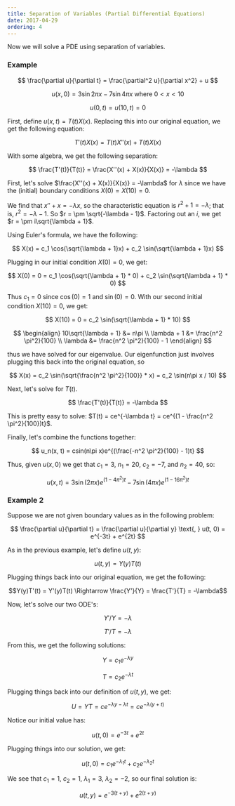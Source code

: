 ```yaml
---
title: Separation of Variables (Partial Differential Equations)
date: 2017-04-29
ordering: 4
---
```


Now we will solve a PDE using separation of variables.

### Example

$$
\frac{\partial u}{\partial t} = \frac{\partial^2 u}{\partial x^2} + u
$$

$$
u(x, 0) = 3 \sin 2\pi x - 7 \sin 4 \pi x \text{ where $0 < x < 10$}
$$

$$
u(0, t) = u(10, t) = 0
$$

First, define $u(x, t) = T(t)X(x)$. Replacing this into our original equation, we get the following equation:

$$
T'(t)X(x) = T(t)X''(x) + T(t)X(x)
$$

With some algebra, we get the following separation:

$$
\frac{T'(t)}{T(t)} = \frac{X''(x) + X(x)}{X(x)} = -\lambda
$$

First, let's solve $\frac{X''(x) + X(x)}{X(x)} = -\lambda$ for $\lambda$ since we have the (initial) boundary conditions $X(0) = X(10) = 0$.

We find that $x'' + x = -\lambda x$, so the characteristic equation is $r^2 + 1 = -\lambda$; that is, $r^2 = -\lambda - 1$. So $r = \pm \sqrt{-\lambda - 1}$. Factoring out an $i$, we get $r = \pm i\sqrt{\lambda + 1}$.

Using Euler's formula, we have the following:

$$
X(x) = c_1 \cos(\sqrt{\lambda + 1}x) + c_2 \sin(\sqrt{\lambda + 1}x)
$$

Plugging in our initial condition $X(0) = 0$, we get:

$$
X(0) = 0 = c_1 \cos(\sqrt{\lambda + 1} * 0) + c_2 \sin(\sqrt{\lambda + 1} * 0)
$$

Thus $c_1 = 0$ since $\cos(0) = 1$ and $\sin(0) = 0$. With our second initial condition $X(10) = 0$, we get:

$$
X(10) = 0 = c_2 \sin(\sqrt{\lambda + 1} * 10)
$$

$$
\begin{align}
  10\sqrt{\lambda + 1} &= n\pi \\
  \lambda + 1 &= \frac{n^2 \pi^2}{100} \\
  \lambda &= \frac{n^2 \pi^2}{100} - 1
\end{align}
$$

thus we have solved for our eigenvalue. Our eigenfunction just involves plugging this back into the original equation, so

$$
X(x) = c_2 \sin(\sqrt{\frac{n^2 \pi^2}{100}} * x) = c_2 \sin(n\pi x / 10)
$$

Next, let's solve for $T(t)$.

$$
\frac{T'(t)}{T(t)} = -\lambda
$$

This is pretty easy to solve: $T(t) = ce^{-\lambda t} = ce^{(1 - \frac{n^2 \pi^2}{100})t}$.

Finally, let's combine the functions together:

$$
u_n(x, t) = csin(n\pi x)e^{(\frac{-n^2 \pi^2}{100} - 1)t}
$$

Thus, given $u(x, 0)$ we get that $c_1 = 3$, $n_1 = 20$, $c_2 = -7$, and $n_2 = 40$, so:

$$
u(x, t) = 3\sin(2\pi x)e^{(1 - 4\pi^2)t} - 7\sin(4\pi x)e^{(1 - 16\pi^2)t}
$$

### Example 2

Suppose we are not given boundary values as in the following problem:

$$
\frac{\partial u}{\partial t} = \frac{\partial u}{\partial y} \text{, } u(t, 0) = e^{-3t} + e^{2t}
$$

As in the previous example, let's define $u(t, y)$:

$$u(t, y) = Y(y)T(t)$$

Plugging things back into our original equation, we get the following:

$$Y(y)T'(t) = Y'(y)T(t) \Rightarrow \frac{Y'}{Y} = \frac{T'}{T} = -\lambda$$

Now, let's solve our two ODE's:

$$Y'/Y = -\lambda$$

$$T'/T = -\lambda$$

From this, we get the following solutions:

$$Y = c_1 e^{-\lambda y}$$

$$T = c_2 e^{-\lambda t}$$

Plugging things back into our definition of $u(t, y)$, we get:

$$U = YT = ce ^{-\lambda y - \lambda t} = ce^{-\lambda(y + t)}$$

Notice our initial value has:

$$u(t, 0) = e^{-3t} + e^{2t}$$

Plugging things into our solution, we get:

$$u(t, 0) = c_1 e^{-\lambda_1 t} + c_2 e^{-\lambda_2 t}$$

We see that $c_1 = 1$, $c_2 = 1$, $\lambda_1 = 3$, $\lambda_2 = -2$, so our final solution is:

$$u(t, y) = e^{-3(t + y)} + e^{2(t + y)}$$
